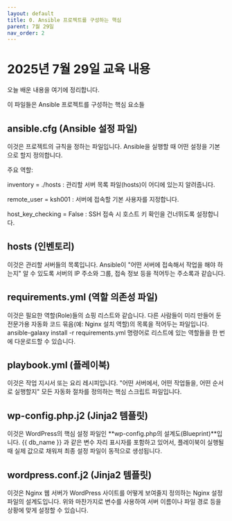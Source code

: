```yaml
---
layout: default
title: 0. Ansible 프로젝트를 구성하는 핵심
parent: 7월 29일
nav_order: 2
---
```


# 2025년 7월 29일 교육 내용

오늘 배운 내용을 여기에 정리합니다.

이 파일들은 Ansible 프로젝트를 구성하는 핵심 요소들

## ansible.cfg (Ansible 설정 파일)
이것은 프로젝트의 규칙을 정하는 파일입니다. Ansible을 실행할 때 어떤 설정을 기본으로 할지 정의합니다.

주요 역할:

inventory = ./hosts : 관리할 서버 목록 파일(hosts)이 어디에 있는지 알려줍니다.

remote_user = ksh001 : 서버에 접속할 기본 사용자를 지정합니다.

host_key_checking = False : SSH 접속 시 호스트 키 확인을 건너뛰도록 설정합니다.

## hosts (인벤토리)
이것은 관리할 서버들의 목록입니다. Ansible이 "어떤 서버에 접속해서 작업을 해야 하는지" 알 수 있도록 서버의 IP 주소와 그룹, 접속 정보 등을 적어두는 주소록과 같습니다.

## requirements.yml (역할 의존성 파일)
이것은 필요한 역할(Role)들의 쇼핑 리스트와 같습니다. 다른 사람들이 미리 만들어 둔 전문가용 자동화 코드 묶음(예: Nginx 설치 역할)의 목록을 적어두는 파일입니다. ansible-galaxy install -r requirements.yml 명령어로 리스트에 있는 역할들을 한 번에 다운로드할 수 있습니다.

## playbook.yml (플레이북)
이것은 작업 지시서 또는 요리 레시피입니다. "어떤 서버에서, 어떤 작업들을, 어떤 순서로 실행할지" 모든 자동화 절차를 정의하는 핵심 스크립트 파일입니다.

## wp-config.php.j2 (Jinja2 템플릿)
이것은 WordPress의 핵심 설정 파일인 **wp-config.php의 설계도(Blueprint)**입니다. {{ db_name }} 과 같은 변수 자리 표시자를 포함하고 있어서, 플레이북이 실행될 때 실제 값으로 채워져 최종 설정 파일이 동적으로 생성됩니다.

## wordpress.conf.j2 (Jinja2 템플릿)
이것은 Nginx 웹 서버가 WordPress 사이트를 어떻게 보여줄지 정의하는 Nginx 설정 파일의 설계도입니다. 위와 마찬가지로 변수를 사용하여 서버 이름이나 파일 경로 등을 상황에 맞게 설정할 수 있습니다.
